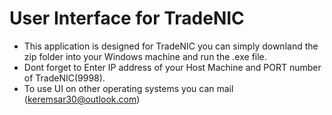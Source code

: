 # User Interface for TradeNIC
* This application is designed for TradeNIC you can simply downland the zip folder into your Windows machine and run the .exe file.
* Dont forget to Enter IP address of your Host Machine and PORT number of TradeNIC(9998).
* To use UI on other operating systems you can mail (keremsar30@outlook.com) 
